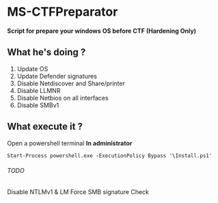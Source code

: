 # MS-CTFPreparator

**Script for prepare your windows OS before CTF (Hardening Only)**

## What he's doing ?

1. Update OS
2. Update Defender signatures
3. Disable Netdiscover and Share/printer
4. Disable LLMNR
5. Disable Netbios on all interfaces
5. Disable SMBv1

## What execute it ?

Open a powershell terminal **In administrator**

```
Start-Process powershell.exe -ExecutionPolicy Bypass '\Install.ps1'
```

###### TODO

Disable NTLMv1 & LM
Force SMB signature Check

